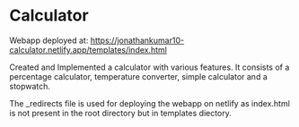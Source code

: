 # Calculator

Webapp deployed at: https://jonathankumar10-calculator.netlify.app/templates/index.html

Created and Implemented a calculator with various features. 
It consists of a percentage calculator, temperature converter, simple calculator and a stopwatch.


The _redirects file is used for deploying the webapp on netlify as index.html is not present in the root directory but in templates diectory.

